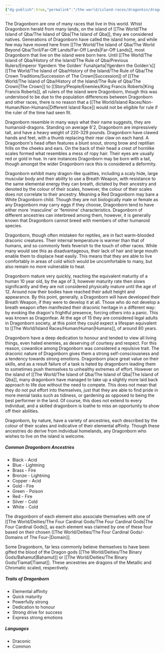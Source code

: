 ```yaml
---
{"dg-publish":true,"permalink":"/the-world/island-races/dragonkin/dragonborn/"}
---
```



The Dragonborn are one of many races that live in this world. Whist Dragonborn herald from many lands, on the island of [[The World/The Island of Qba/The Island of Qba\|The Island of Qba]], they are considered natives. Generations of Dragonborn have called the island home, and while few may have moved here from [[The World/The Island of Qba/The World Beyond Qba/Toril/Far-Off Lands/Far-Off Lands\|Far-Off Lands]], most Dragonborn that live on the island were born here. Until [[The World/The Island of Qba/History of the Island/The Rule of Qba/Previous Rulers/Emperor Ygerdern 'the Golden' Funahjarta\|Ygerdern the Golden's]] [[The World/The Island of Qba/History of the Island/The Rule of Qba/The Crown Traditions/Succession of The Crown\|Succession]] of [[The World/The Island of Qba/History of the Island/The Rule of Qba/The Crown\|The Crown]] to [[Story/People/Enemies/King Francis Roberts\|King Francis Roberts]], all rulers of the island were Dragonborn, though this was understood to be due to the population differences between Dragonborn and other races, there is no reason that a [[The World/Island Races/Non-Human/Non-Humans\|Different Island Race]] would not be eligible for rule if the ruler of the time had seen fit.

Dragonborn resemble in many ways what their name suggests, they are humanoid-dragons. Standing on average 6'2, Dragonborn are impressively tall, and have a heavy weight of 220-329 pounds. Dragonborn have clawed hands and feet, with a thumb replacing their rear claw on each hand. A Dragonborn's head often features a blunt snout, strong brow and reptilian frills on the cheeks and ears. On the back of their head a crest of hornlike scales formed what resembles a mess of ropy hair. Their eyes are usually red or gold in hue. In rare instances Dragonborn may be born with a tail, though amongst the wider Dragonborn race this is considered a deformity. 

Dragonborn exhibit many dragon-like qualities, including a scaly hide, large muscular body and their ability to use a Breath Weapon, with resistance to the same elemental energy they can breath, dictated by their ancestry and denoted by the colour of their scales, however, the colour of their scales does not correlate to their ancestry. Meaning a Red Dragonborn may bare a White Dragonborn child. Though they are not biologically male or female as any Dragonborn may carry eggs if they choose, Dragonborn tend to have either more 'masculine' or 'feminine' characteristics. Dragonborn of different ancestries can interbreed among them, however, it is generally known that Dragonborn cannot breed with members of other humanoid species.

Dragonborn, though often mistaken for reptiles, are in fact warm-blooded draconic creatures. Their internal temperature is warmer than that of humans, and so commonly feels feverish to the touch of other races. While many would see this as disadvantageous, their lack of hair and large mouth enable them to displace heat easily. This means that they are able to live comfortably in areas of cold which would be uncomfortable to many, but also remain no more vulnerable to heat.

Dragonborn mature very quickly, reaching the equivalent maturity of a human 10 year old, by the age of 3, however maturity rate then slows significantly and they are not considered physically mature until the age of 12. Around now their bodies have reached their adult height and appearance. By this point, generally, a Dragonborn will have developed their Breath Weapon, if they were to develop it at all. Those who do not develop a breath weapon often manifested their draconic heritage in a different way: by evoking the dragon's frightful presence, forcing others into a panic. This was known as Dragonfear. At the age of 15 they are considered legal adults in Dragonborn society, at this point they could expect a lifespan equivalent to [[The World/Island Races/Human/Human\|Humans]], of around 80 years.

Dragonborn have a deep dedication to honour and tended to view all living things, even hated enemies, as deserving of courtesy and respect. For this reason, cowardice among Dragonborn was considered a repulsive trait. The draconic nature of Dragonborn gives them a strong self-consciousness and a tendency towards strong emotions. Dragonborn place great value on their skills, and as a result failure of a task is hated by dragonborn leading them to sometimes push themselves to unhealthy extremes of effort. However on the island of [[The World/The Island of Qba/The Island of Qba\|The Island of Qba]], many dragonborn have managed to take up a slightly more laid back approach to life due without the need to compete. This does not mean that they do not put effort into themselves, just that they are able to find pride in more menial tasks such as tidiness, or gardening as opposed to being the best performer in the land. Of course, this does not extend to every individual, and a skilled dragonborn is loathe to miss an opportunity to show off their abilities.

Dragonborn, by nature, have a variety of ancestries, each described by the colour of their scales and indicative of their elemental affinity. Though these ancestries do derive from individual homelands, any Dragonborn who wishes to live on the island is welcome.

##### Common Dragonborn Ancestries
- Black - Acid
- Blue - Lightning
- Brass - Fire
- Bronze - Lightning
- Copper - Acid
- Gold - Fire
- Green - Poison
- Red - Fire
- Silver - Cold
- White - Cold

The dragonborn of each element also associate themselves with one of [[The World/Deities/The Four Cardinal Gods/The Four Cardinal Gods\|The Four Cardinal Gods]], as each element was claimed by one of these four based on their chosen [[The World/Deities/The Four Cardinal Gods/-Domains of The Four-\|Domain]].

Some Dragonborn, far less commonly believe themselves to have been gifted the blood of the Dragon gods [[The World/Deities/The Binary Gods/Bahamut\|Bahamut]] or [[The World/Deities/The Binary Gods/Tiamat\|Tiamat]]. These ancestries are dragons of the Metallic and Chromatic scaled, respectively.

##### Traits of Dragonborn
- Elemental affinity
- Quick maturity
- Powerfully strong
- Dedication to honour
- Strong drive for success
- Express strong emotions

##### Languages
- Draconic
- Common
